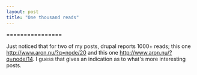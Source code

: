 ```yaml
---
layout: post
title: "One thousand reads"
---
```


================

Just noticed that for two of my posts, drupal reports 1000+ reads; 
this one http://www.aron.nu/?q=node/20 and this one http://www.aron.nu/?q=node/14. 
I guess that gives an indication as to what's more interesting posts. 